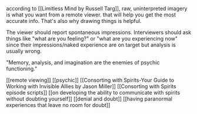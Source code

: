 according to [[Limitless Mind by Russell Targ]], raw, uninterpreted imagery is what you want from a remote viewer. that will help you get the most accurate info. That's also why drawing things is helpful.  

The viewer should report spontaneous impressions. Interviewers should ask things like "what are you feeling?" or "what are you experiencing now" since their impressions/naked experience are on target but analysis is usually wrong. 

"Memory, analysis, and imagination are the enemies of psychic functioning."
 

[[remote viewing]] [[psychic]] [[Consorting with Spirits-Your Guide to Working with Invisible Allies by Jason Miller]] [[Consorting with Spirits episode scripts]] [[on developing the ability to communicate with spirits without doubting yourself]] [[denial and doubt]] [[having paranormal experiences that leave no room for doubt]]